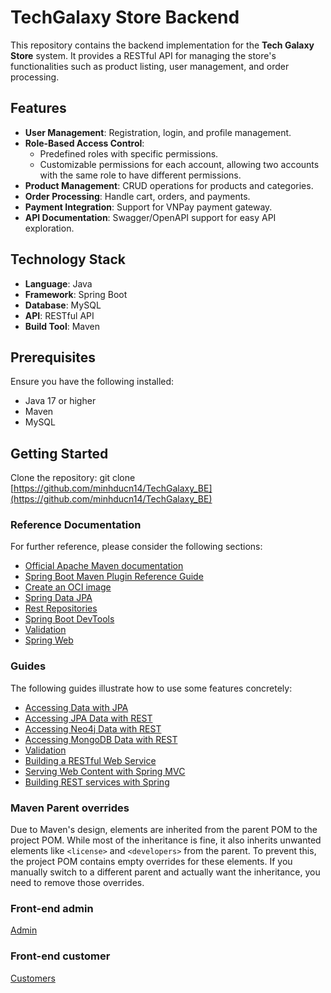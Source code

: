 # TechGalaxy Store Backend

This repository contains the backend implementation for the **Tech Galaxy Store** system. It provides a RESTful API for managing the store's functionalities such as product listing, user management, and order processing.

## Features

- **User Management**: Registration, login, and profile management.
- **Role-Based Access Control**: 
  - Predefined roles with specific permissions.
  - Customizable permissions for each account, allowing two accounts with the same role to have different permissions.
- **Product Management**: CRUD operations for products and categories.
- **Order Processing**: Handle cart, orders, and payments.
- **Payment Integration**: Support for VNPay payment gateway.
- **API Documentation**: Swagger/OpenAPI support for easy API exploration.

## Technology Stack

- **Language**: Java
- **Framework**: Spring Boot
- **Database**: MySQL
- **API**: RESTful API
- **Build Tool**: Maven

## Prerequisites

Ensure you have the following installed:

- Java 17 or higher
- Maven 
- MySQL

## Getting Started

Clone the repository:
   git clone [https://github.com/minhducn14/TechGalaxy_BE](https://github.com/minhducn14/TechGalaxy_BE)


### Reference Documentation

For further reference, please consider the following sections:

* [Official Apache Maven documentation](https://maven.apache.org/guides/index.html)
* [Spring Boot Maven Plugin Reference Guide](https://docs.spring.io/spring-boot/3.3.5/maven-plugin)
* [Create an OCI image](https://docs.spring.io/spring-boot/3.3.5/maven-plugin/build-image.html)
* [Spring Data JPA](https://docs.spring.io/spring-boot/3.3.5/reference/data/sql.html#data.sql.jpa-and-spring-data)
* [Rest Repositories](https://docs.spring.io/spring-boot/3.3.5/how-to/data-access.html#howto.data-access.exposing-spring-data-repositories-as-rest)
* [Spring Boot DevTools](https://docs.spring.io/spring-boot/3.3.5/reference/using/devtools.html)
* [Validation](https://docs.spring.io/spring-boot/3.3.5/reference/io/validation.html)
* [Spring Web](https://docs.spring.io/spring-boot/3.3.5/reference/web/servlet.html)

### Guides

The following guides illustrate how to use some features concretely:

* [Accessing Data with JPA](https://spring.io/guides/gs/accessing-data-jpa/)
* [Accessing JPA Data with REST](https://spring.io/guides/gs/accessing-data-rest/)
* [Accessing Neo4j Data with REST](https://spring.io/guides/gs/accessing-neo4j-data-rest/)
* [Accessing MongoDB Data with REST](https://spring.io/guides/gs/accessing-mongodb-data-rest/)
* [Validation](https://spring.io/guides/gs/validating-form-input/)
* [Building a RESTful Web Service](https://spring.io/guides/gs/rest-service/)
* [Serving Web Content with Spring MVC](https://spring.io/guides/gs/serving-web-content/)
* [Building REST services with Spring](https://spring.io/guides/tutorials/rest/)

### Maven Parent overrides

Due to Maven's design, elements are inherited from the parent POM to the project POM.
While most of the inheritance is fine, it also inherits unwanted elements like `<license>` and `<developers>` from the
parent.
To prevent this, the project POM contains empty overrides for these elements.
If you manually switch to a different parent and actually want the inheritance, you need to remove those overrides.

### Front-end admin
<a href="https://github.com/PhamVanThanh2111/TechGalaxyFEAdmin">Admin</a>

### Front-end customer
<a href="https://github.com/Kha03/PhoneStore_GUI">Customers</a>
